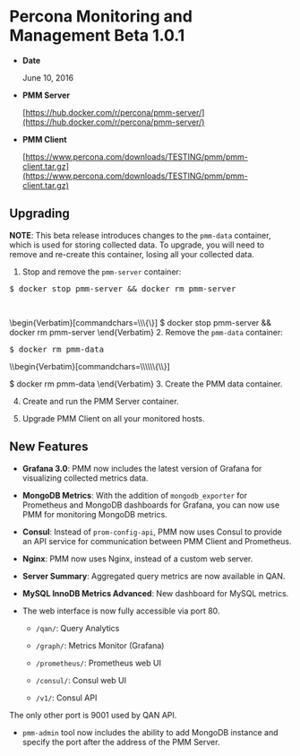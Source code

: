 # Percona Monitoring and Management Beta 1.0.1


* **Date**

    June 10, 2016



* **PMM Server**

    [https://hub.docker.com/r/percona/pmm-server/](https://hub.docker.com/r/percona/pmm-server/)



* **PMM Client**

    [https://www.percona.com/downloads/TESTING/pmm/pmm-client.tar.gz](https://www.percona.com/downloads/TESTING/pmm/pmm-client.tar.gz)


## Upgrading

**NOTE**: This beta release introduces changes to the `pmm-data` container,
which is used for storing collected data.
To upgrade, you will need to remove and re-create this container,
losing all your collected data.


1. Stop and remove the `pmm-server` container:

<pre class="highlight"><style type="text/css">
span.prompt1:before {
  content: "$ ";
}
</style><span class="prompt1">docker stop pmm-server <span class="o">&amp;&amp;</span> docker rm pmm-server</span>
</pre>\\begin{Verbatim}[commandchars=\\\\\\{\\}]
$ docker stop pmm-server && docker rm pmm-server
\\end{Verbatim}
2. Remove the `pmm-data` container:

<pre class="highlight"><span class="prompt1">docker rm pmm-data</span>
</pre>\\begin{Verbatim}[commandchars=\\\\\\{\\}]
$ docker rm pmm-data
\\end{Verbatim}
3. Create the PMM data container.


4. Create and run the PMM Server container.


5. Upgrade PMM Client on all your monitored hosts.

## New Features


* **Grafana 3.0**: PMM now includes the latest version of Grafana
for visualizing collected metrics data.


* **MongoDB Metrics**: With the addition of `mongodb_exporter` for Prometheus
and MongoDB dashboards for Grafana,
you can now use PMM for monitoring MongoDB metrics.


* **Consul**: Instead of `prom-config-api`,
PMM now uses Consul to provide an API service
for communication between PMM Client and Prometheus.


* **Nginx**: PMM now uses Nginx, instead of a custom web server.


* **Server Summary**: Aggregated query metrics are now available in QAN.


* **MySQL InnoDB Metrics Advanced**: New dashboard for MySQL metrics.


* The web interface is now fully accessible via port 80.


    * `/qan/`: Query Analytics


    * `/graph/`: Metrics Monitor (Grafana)


    * `/prometheus/`: Prometheus web UI


    * `/consul/`: Consul web UI


    * `/v1/`: Consul API

The only other port is 9001 used by QAN API.


* `pmm-admin` tool now  includes the ability to add MongoDB instance
and specify the port after the address of the PMM Server.
